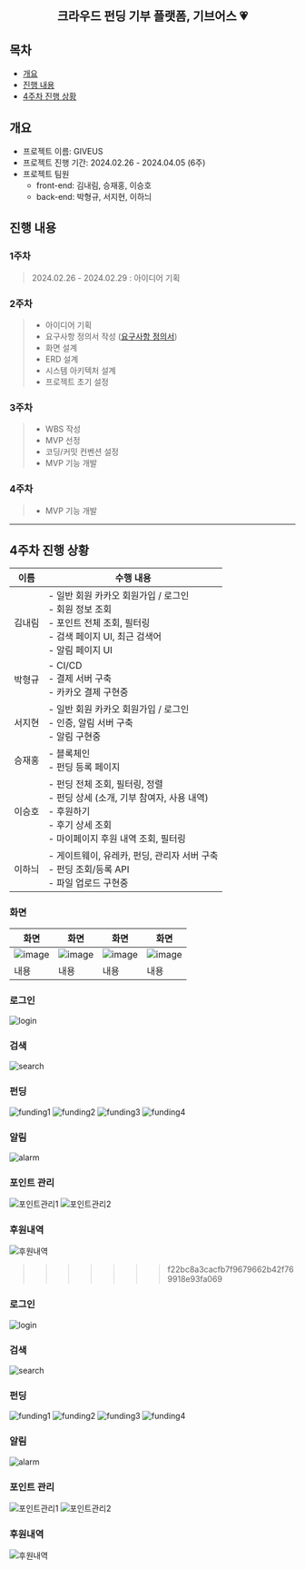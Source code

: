 <div align="center">
<h2> 크라우드 펀딩 기부 플랫폼, 기브어스 💗 </h2>
</div>

## 목차
- [개요](#개요)
- [진행 내용](#진행-내용)
- [4주차 진행 상황](#4주차-진행-상황)

## 개요
- 프로젝트 이름: GIVEUS
- 프로젝트 진행 기간: 2024.02.26 - 2024.04.05 (6주)
- 프로젝트 팀원
    - front-end: 김내림, 승재홍, 이승호
    - back-end:  박형규, 서지현, 이하늬

## 진행 내용
### 1주차
>2024.02.26 - 2024.02.29 : 아이디어 기획
### 2주차
> - 아이디어 기획
> - 요구사항 정의서 작성 ([요구사항 정의서](https://yihoney.notion.site/1e21e94591c1482d99f7bac8f5a79649?pvs=4))<br>
> - 화면 설계
> - ERD 설계
> - 시스템 아키텍처 설계
> - 프로젝트 초기 설정
### 3주차
> - WBS 작성
> - MVP 선정
> - 코딩/커밋 컨벤션 설정
> - MVP 기능 개발
### 4주차
> - MVP 기능 개발

---
## 4주차 진행 상황


| 이름  | 수행 내용                                                                                                |
|-----|------------------------------------------------------------------------------------------------------|
| 김내림 | - 일반 회원 카카오 회원가입 / 로그인<br>- 회원 정보 조회<br>- 포인트 전체 조회, 필터링<br>- 검색 페이지 UI, 최근 검색어<br>- 알림 페이지 UI       |
| 박형규 | - CI/CD<br>- 결제 서버 구축<br>- 카카오 결제 구현중                                                                |
| 서지현 | - 일반 회원 카카오 회원가입 / 로그인<br>- 인증, 알림 서버 구축<br>- 알림 구현중                                                 |
| 승재홍 | - 블록체인<br>- 펀딩 등록 페이지                                                                                |
| 이승호 | - 펀딩 전체 조회, 필터링, 정렬<br>- 펀딩 상세 (소개, 기부 참여자, 사용 내역)<br>- 후원하기<br>- 후기 상세 조회 <br>- 마이페이지 후원 내역 조회, 필터링 |
| 이하늬 | - 게이트웨이, 유레카, 펀딩, 관리자 서버 구축<br>- 펀딩 조회/등록 API<br>- 파일 업로드 구현중                                        |


### 화면

|화면|화면|화면|화면|
|--|--|--|--|
| ![image]() |![image]()|![image]()|![image]()|
|내용|내용|내용|내용|

### 로그인

![login](/uploads/40fcd37eb1d0fcddf080977a803304be/login.png)

### 검색

![search](/uploads/548c84db7e6485f4a7a2876a00e2f925/search.png)

### 펀딩

![funding1](/uploads/507f1b53585af38d20a49baff90a5292/funding1.png)
![funding2](/uploads/910490afe9632088d24e5031c7c0d344/funding2.png)
![funding3](/uploads/588592f45ee15a9ec473cdebdd41864a/funding3.png)
![funding4](/uploads/ea453996f5859c212c71c6c58df33435/funding4.png)

### 알림

![alarm](/uploads/9634f2b1116d10c97a1828b70f87096a/alarm.png)

### 포인트 관리

![포인트관리1](/uploads/e294ffac8c4e399f6c2c1d3832e0503f/포인트관리1.png)
![포인트관리2](/uploads/f15e894b8ee67d5f4afc2e77779c1e03/포인트관리2.png)

### 후원내역

![후원내역](/uploads/e7058ea9d8db6089ca8bd973275f4a59/후원내역.png)
>>>>>>> f22bc8a3cacfb7f9679662b42f769918e93fa069


### 로그인

![login](/uploads/40fcd37eb1d0fcddf080977a803304be/login.png)

### 검색

![search](/uploads/548c84db7e6485f4a7a2876a00e2f925/search.png)

### 펀딩

![funding1](/uploads/507f1b53585af38d20a49baff90a5292/funding1.png)
![funding2](/uploads/910490afe9632088d24e5031c7c0d344/funding2.png)
![funding3](/uploads/588592f45ee15a9ec473cdebdd41864a/funding3.png)
![funding4](/uploads/ea453996f5859c212c71c6c58df33435/funding4.png)

### 알림

![alarm](/uploads/9634f2b1116d10c97a1828b70f87096a/alarm.png)

### 포인트 관리

![포인트관리1](/uploads/e294ffac8c4e399f6c2c1d3832e0503f/포인트관리1.png)
![포인트관리2](/uploads/f15e894b8ee67d5f4afc2e77779c1e03/포인트관리2.png)

### 후원내역

![후원내역](/uploads/e7058ea9d8db6089ca8bd973275f4a59/후원내역.png)
